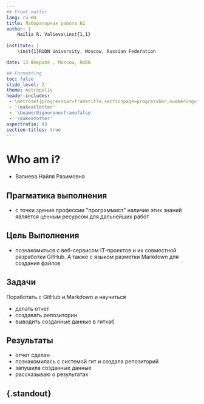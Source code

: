 ```yaml
---
## Front matter
lang: ru-RU
title: Лабораторная работа №1
author: |
	Nailia R. Valieva\inst{1,1}
	
institute: |
	\inst{1}RUDN University, Moscow, Russian Federation

date: 13 Февраля , Moscow, RUDN

## Formatting
toc: false
slide_level: 2
theme: metropolis
header-includes: 
 - \metroset{progressbar=frametitle,sectionpage=progressbar,numbering=fraction}
 - '\makeatletter'
 - '\beamer@ignorenonframefalse'
 - '\makeatother'
aspectratio: 43
section-titles: true
---
```


# Who am i?

- Валиева Найля Разимовна


## Прагматика выполнения

- с точки зрения профессии "программист" наличие этих знаний является ценным ресурсом для дальнейших работ


## Цель Выполнения

- познакомиться с веб-сервисом IT-проектов и их совместной разработки GitHub. А также с языком разметки Markdown для создания файлов

## Задачи

Поработать с GitHub и Markdown и научиться 

- делать отчет
- создавать репозитории
- выводить созданные данные в гитхаб

## Результаты

- отчет сделан
- познакомилась с системой гит и создала репозиторий
- запушила созданные данные
- рассказываю о результатах


## {.standout}
